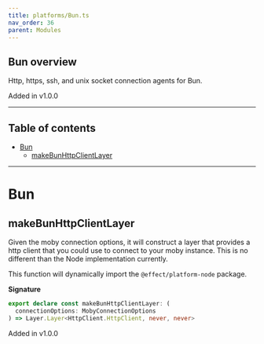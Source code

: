 ```yaml
---
title: platforms/Bun.ts
nav_order: 36
parent: Modules
---
```


## Bun overview

Http, https, ssh, and unix socket connection agents for Bun.

Added in v1.0.0

---

<h2 class="text-delta">Table of contents</h2>

- [Bun](#bun)
  - [makeBunHttpClientLayer](#makebunhttpclientlayer)

---

# Bun

## makeBunHttpClientLayer

Given the moby connection options, it will construct a layer that provides a
http client that you could use to connect to your moby instance. This is no
different than the Node implementation currently.

This function will dynamically import the `@effect/platform-node` package.

**Signature**

```ts
export declare const makeBunHttpClientLayer: (
  connectionOptions: MobyConnectionOptions
) => Layer.Layer<HttpClient.HttpClient, never, never>
```

Added in v1.0.0
